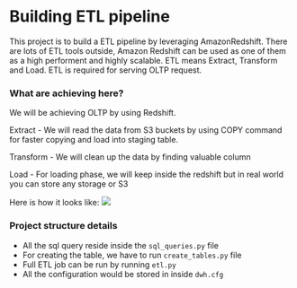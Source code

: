 # Building ETL pipeline
This project is to build a ETL pipeline by leveraging AmazonRedshift. There are lots of 
ETL tools outside, Amazon Redshift can be used as one of them as a high performent and highly 
scalable. ETL means Extract, Transform and Load. ETL is required for serving OLTP request. 

### What are achieving here?
We will be achieving OLTP by using Redshift.

Extract - We will read the data from S3 buckets by using COPY 
command for faster copying and load into staging table.

Transform - We will clean up the data by finding valuable column

Load - For loading phase, we will keep inside the redshift but in real world you can store any storage or S3

Here is how it looks like: 
![](https://github.com/nanofaroque/data-engineering-udacity/blob/master/Data_Warehouse_Project_Template/desing_screen.png)

### Project structure details
* All the sql query reside inside the ```sql_queries.py``` file
* For creating the table, we have to run ```create_tables.py``` file
* Full ETL job can be run by running ```etl.py```
* All the configuration would be stored in inside ```dwh.cfg```